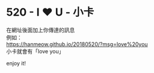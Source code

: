 # 520 - I ❤ U - 小卡
在網址後面加上你傳達的訊息  
例如：  
https://hanmeow.github.io/20180520/?msg=love%20you  
小卡就會有「love you」  
  
enjoy it!
